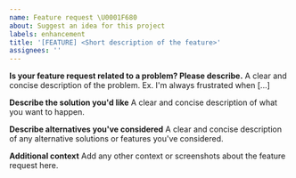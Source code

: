 ```yaml
---
name: Feature request \U0001F680
about: Suggest an idea for this project
labels: enhancement
title: '[FEATURE] <Short description of the feature>'
assignees: ''
---
```


**Is your feature request related to a problem? Please describe.**
A clear and concise description of the problem. Ex. I'm always frustrated when [...]

**Describe the solution you'd like**
A clear and concise description of what you want to happen.

**Describe alternatives you've considered**
A clear and concise description of any alternative solutions or features you've considered.

**Additional context**
Add any other context or screenshots about the feature request here.
